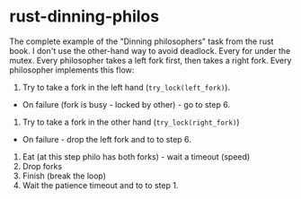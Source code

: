 # rust-dinning-philos

The complete example of the "Dinning philosophers" task from the rust book.
I don't use the other-hand way to avoid deadlock.
Every for under the mutex.
Every philosopher takes a left fork first, then takes a right fork.
Every philosopher implements this flow:

1. Try to take a fork in the left hand (`try_lock(left_fork)`).
  * On failure (fork is busy - locked by other) - go to step 6.
1. Try to take a fork in the other hand (`try_lock(right_fork)`)
  * On failure - drop the left fork and to to step 6.
1. Eat (at this step philo has both forks) - wait a timeout (speed)
1. Drop forks
1. Finish (break the loop)
1. Wait the patience timeout and to to step 1.

